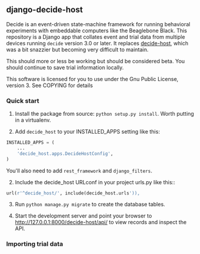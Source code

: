 
## django-decide-host

Decide is an event-driven state-machine framework for running behavioral experiments with embeddable computers like the Beaglebone Black. This repository is a Django app that collates event and trial data from multiple devices running `decide` version 3.0 or later. It replaces [decide-host](https://github.com/melizalab/decide-host), which was a bit snazzier but becoming very difficult to maintain.

This should more or less be working but should be considered beta. You should continue to save trial information locally.

This software is licensed for you to use under the Gnu Public License, version 3. See COPYING for details

### Quick start

1. Install the package from source: `python setup.py install`. Worth putting in a virtualenv.

1. Add `decide_host` to your INSTALLED_APPS setting like this:

```python
INSTALLED_APPS = (
    ...
    'decide_host.apps.DecideHostConfig',
)
```

You'll also need to add `rest_framework` and `django_filters`.

2. Include the decide_host URLconf in your project urls.py like this::

```python
url(r'^decide_host/', include(decide_host.urls')),
```

3. Run `python manage.py migrate` to create the database tables.

4. Start the development server and point your browser to http://127.0.0.1:8000/decide-host/api/
   to view records and inspect the API.

### Importing trial data
